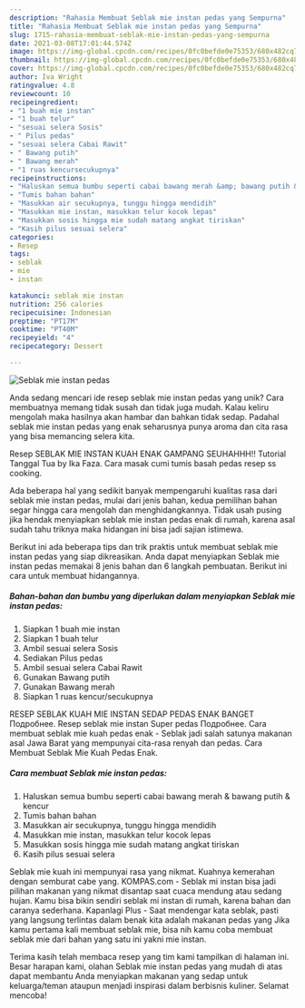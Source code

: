 ```yaml
---
description: "Rahasia Membuat Seblak mie instan pedas yang Sempurna"
title: "Rahasia Membuat Seblak mie instan pedas yang Sempurna"
slug: 1715-rahasia-membuat-seblak-mie-instan-pedas-yang-sempurna
date: 2021-03-08T17:01:44.574Z
image: https://img-global.cpcdn.com/recipes/0fc0befde0e75353/680x482cq70/seblak-mie-instan-pedas-foto-resep-utama.jpg
thumbnail: https://img-global.cpcdn.com/recipes/0fc0befde0e75353/680x482cq70/seblak-mie-instan-pedas-foto-resep-utama.jpg
cover: https://img-global.cpcdn.com/recipes/0fc0befde0e75353/680x482cq70/seblak-mie-instan-pedas-foto-resep-utama.jpg
author: Iva Wright
ratingvalue: 4.8
reviewcount: 10
recipeingredient:
- "1 buah mie instan"
- "1 buah telur"
- "sesuai selera Sosis"
- " Pilus pedas"
- "sesuai selera Cabai Rawit"
- " Bawang putih"
- " Bawang merah"
- "1 ruas kencursecukupnya"
recipeinstructions:
- "Haluskan semua bumbu seperti cabai bawang merah &amp; bawang putih &amp; kencur"
- "Tumis bahan bahan"
- "Masukkan air secukupnya, tunggu hingga mendidih"
- "Masukkan mie instan, masukkan telur kocok lepas"
- "Masukkan sosis hingga mie sudah matang angkat tiriskan"
- "Kasih pilus sesuai selera"
categories:
- Resep
tags:
- seblak
- mie
- instan

katakunci: seblak mie instan 
nutrition: 256 calories
recipecuisine: Indonesian
preptime: "PT17M"
cooktime: "PT40M"
recipeyield: "4"
recipecategory: Dessert

---
```



![Seblak mie instan pedas](https://img-global.cpcdn.com/recipes/0fc0befde0e75353/680x482cq70/seblak-mie-instan-pedas-foto-resep-utama.jpg)

Anda sedang mencari ide resep seblak mie instan pedas yang unik? Cara membuatnya memang tidak susah dan tidak juga mudah. Kalau keliru mengolah maka hasilnya akan hambar dan bahkan tidak sedap. Padahal seblak mie instan pedas yang enak seharusnya punya aroma dan cita rasa yang bisa memancing selera kita.

Resep SEBLAK MIE INSTAN KUAH ENAK GAMPANG SEUHAHHH!! Tutorial Tanggal Tua by Ika Faza. Cara masak cumi tumis basah pedas resep ss cooking.

Ada beberapa hal yang sedikit banyak mempengaruhi kualitas rasa dari seblak mie instan pedas, mulai dari jenis bahan, kedua pemilihan bahan segar hingga cara mengolah dan menghidangkannya. Tidak usah pusing jika hendak menyiapkan seblak mie instan pedas enak di rumah, karena asal sudah tahu triknya maka hidangan ini bisa jadi sajian istimewa.


Berikut ini ada beberapa tips dan trik praktis untuk membuat seblak mie instan pedas yang siap dikreasikan. Anda dapat menyiapkan Seblak mie instan pedas memakai 8 jenis bahan dan 6 langkah pembuatan. Berikut ini cara untuk membuat hidangannya.

<!--inarticleads1-->

##### Bahan-bahan dan bumbu yang diperlukan dalam menyiapkan Seblak mie instan pedas:

1. Siapkan 1 buah mie instan
1. Siapkan 1 buah telur
1. Ambil sesuai selera Sosis
1. Sediakan  Pilus pedas
1. Ambil sesuai selera Cabai Rawit
1. Gunakan  Bawang putih
1. Gunakan  Bawang merah
1. Siapkan 1 ruas kencur/secukupnya


RESEP SEBLAK KUAH MIE INSTAN SEDAP PEDAS ENAK BANGET Подробнее. Resep seblak mie instan Super pedas Подробнее. Cara membuat seblak mie kuah pedas enak - Seblak jadi salah satunya makanan asal Jawa Barat yang mempunyai cita-rasa renyah dan pedas. Cara Membuat Seblak Mie Kuah Pedas Enak. 

<!--inarticleads2-->

##### Cara membuat Seblak mie instan pedas:

1. Haluskan semua bumbu seperti cabai bawang merah &amp; bawang putih &amp; kencur
1. Tumis bahan bahan
1. Masukkan air secukupnya, tunggu hingga mendidih
1. Masukkan mie instan, masukkan telur kocok lepas
1. Masukkan sosis hingga mie sudah matang angkat tiriskan
1. Kasih pilus sesuai selera


Seblak mie kuah ini mempunyai rasa yang nikmat. Kuahnya kemerahan dengan semburat cabe yang. KOMPAS.com - Seblak mi instan bisa jadi pilihan makanan yang nikmat disantap saat cuaca mendung atau sedang hujan. Kamu bisa bikin sendiri seblak mi instan di rumah, karena bahan dan caranya sederhana. Kapanlagi Plus - Saat mendengar kata seblak, pasti yang langsung terlintas dalam benak kita adalah makanan pedas yang Jika kamu pertama kali membuat seblak mie, bisa nih kamu coba membuat seblak mie dari bahan yang satu ini yakni mie instan. 

Terima kasih telah membaca resep yang tim kami tampilkan di halaman ini. Besar harapan kami, olahan Seblak mie instan pedas yang mudah di atas dapat membantu Anda menyiapkan makanan yang sedap untuk keluarga/teman ataupun menjadi inspirasi dalam berbisnis kuliner. Selamat mencoba!
